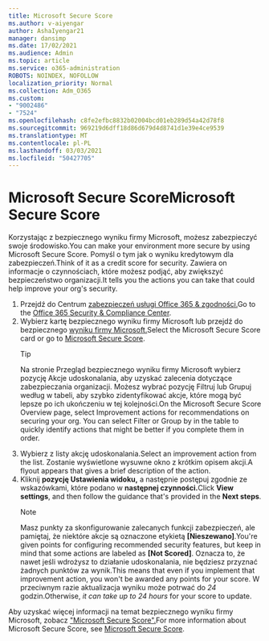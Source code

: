 ```yaml
---
title: Microsoft Secure Score
ms.author: v-aiyengar
author: AshaIyengar21
manager: dansimp
ms.date: 17/02/2021
ms.audience: Admin
ms.topic: article
ms.service: o365-administration
ROBOTS: NOINDEX, NOFOLLOW
localization_priority: Normal
ms.collection: Adm_O365
ms.custom:
- "9002486"
- "7524"
ms.openlocfilehash: c8fe2efbc8832b02004bcd01eb289d54a42d78f8
ms.sourcegitcommit: 969219d6dff18d86d679d4d8741d1e39e4ce9539
ms.translationtype: MT
ms.contentlocale: pl-PL
ms.lasthandoff: 03/03/2021
ms.locfileid: "50427705"
---
```

# <a name="microsoft-secure-score"></a><span data-ttu-id="a5cdb-102">Microsoft Secure Score</span><span class="sxs-lookup"><span data-stu-id="a5cdb-102">Microsoft Secure Score</span></span>

<span data-ttu-id="a5cdb-103">Korzystając z bezpiecznego wyniku firmy Microsoft, możesz zabezpieczyć swoje środowisko.</span><span class="sxs-lookup"><span data-stu-id="a5cdb-103">You can make your environment more secure by using Microsoft Secure Score.</span></span> <span data-ttu-id="a5cdb-104">Pomyśl o tym jak o wyniku kredytowym dla zabezpieczeń.</span><span class="sxs-lookup"><span data-stu-id="a5cdb-104">Think of it as a credit score for security.</span></span> <span data-ttu-id="a5cdb-105">Zawiera on informacje o czynnościach, które możesz podjąć, aby zwiększyć bezpieczeństwo organizacji.</span><span class="sxs-lookup"><span data-stu-id="a5cdb-105">It tells you the actions you can take that could help improve your org's security.</span></span>

1. <span data-ttu-id="a5cdb-106">Przejdź do Centrum [zabezpieczeń usługi Office 365 & zgodności.](https://go.microsoft.com/fwlink/p/?linkid=2077143)</span><span class="sxs-lookup"><span data-stu-id="a5cdb-106">Go to the [Office 365 Security & Compliance Center](https://go.microsoft.com/fwlink/p/?linkid=2077143).</span></span>
1. <span data-ttu-id="a5cdb-107">Wybierz kartę bezpiecznego wyniku firmy Microsoft lub przejdź do bezpiecznego [wyniku firmy Microsoft.](https://go.microsoft.com/fwlink/?linkid=2099589)</span><span class="sxs-lookup"><span data-stu-id="a5cdb-107">Select the Microsoft Secure Score card or go to [Microsoft Secure Score](https://go.microsoft.com/fwlink/?linkid=2099589).</span></span>
    > [!TIP]
    >  <span data-ttu-id="a5cdb-108">Na stronie Przegląd bezpiecznego wyniku firmy Microsoft wybierz pozycję Akcje udoskonalania, aby uzyskać zalecenia dotyczące zabezpieczania organizacji. Możesz wybrać pozycję Filtruj lub Grupuj według w tabeli, aby szybko zidentyfikować akcje, które mogą być lepsze po ich ukończeniu w tej kolejności.</span><span class="sxs-lookup"><span data-stu-id="a5cdb-108">On the Microsoft Secure Score Overview page, select Improvement actions for recommendations on securing your org. You can select Filter or Group by in the table to quickly identify actions that might be better if you complete them in order.</span></span>
1. <span data-ttu-id="a5cdb-109">Wybierz z listy akcję udoskonalania.</span><span class="sxs-lookup"><span data-stu-id="a5cdb-109">Select an improvement action from the list.</span></span> <span data-ttu-id="a5cdb-110">Zostanie wyświetlone wysuwne okno z krótkim opisem akcji.</span><span class="sxs-lookup"><span data-stu-id="a5cdb-110">A flyout appears that gives a brief description of the action.</span></span>
1. <span data-ttu-id="a5cdb-111">Kliknij **pozycję Ustawienia widoku,** a następnie postępuj zgodnie ze wskazówkami, które podano w **następnej czynności.**</span><span class="sxs-lookup"><span data-stu-id="a5cdb-111">Click **View settings**, and then follow the guidance that's provided in the **Next steps**.</span></span>
    > [!NOTE]
    > <span data-ttu-id="a5cdb-112">Masz punkty za skonfigurowanie zalecanych funkcji zabezpieczeń, ale pamiętaj, że niektóre akcje są oznaczone etykietą **[Nieszewano]**.</span><span class="sxs-lookup"><span data-stu-id="a5cdb-112">You're given points for configuring recommended security features, but keep in mind that some actions are labeled as **[Not Scored]**.</span></span> <span data-ttu-id="a5cdb-113">Oznacza to, że nawet jeśli wdrożysz to działanie udoskonalania, nie będziesz przyznać żadnych punktów za wynik.</span><span class="sxs-lookup"><span data-stu-id="a5cdb-113">This means that even if you implement that improvement action, you won't be awarded any points for your score.</span></span> <span data-ttu-id="a5cdb-114">W przeciwnym razie aktualizacja wyniku może potrwać do *24* godzin.</span><span class="sxs-lookup"><span data-stu-id="a5cdb-114">Otherwise, *it can take up to 24 hours* for your score to update.</span></span>

<span data-ttu-id="a5cdb-115">Aby uzyskać więcej informacji na temat bezpiecznego wyniku firmy Microsoft, zobacz ["Microsoft Secure Score".](https://go.microsoft.com/fwlink/?linkid=2103077)</span><span class="sxs-lookup"><span data-stu-id="a5cdb-115">For more information about Microsoft Secure Score, see [Microsoft Secure Score](https://go.microsoft.com/fwlink/?linkid=2103077).</span></span>